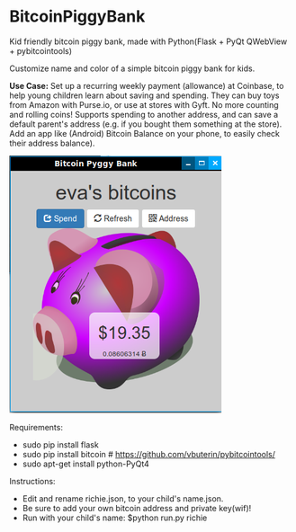 # BitcoinPiggyBank
Kid friendly bitcoin piggy bank, made with Python(Flask + PyQt QWebView + pybitcointools)


Customize name and color of a simple bitcoin piggy bank for kids.


**Use Case:**
Set up a recurring weekly payment (allowance) at Coinbase, to help young children learn about saving and spending. They can buy toys from Amazon with Purse.io, or use at stores with Gyft. No more counting and rolling coins! Supports spending to another address, and can save a default parent's address (e.g. if you bought them something at the store). Add an app like (Android) Bitcoin Balance on your phone, to easily check their address balance).


![Screenshot](https://raw.githubusercontent.com/SteveV916/BitcoinPiggyBank/master/screen.png "Screenshot")

Requirements:
- sudo pip install flask
- sudo pip install bitcoin # https://github.com/vbuterin/pybitcointools/
- sudo apt-get install python-PyQt4

Instructions:
- Edit and rename richie.json, to your child's name.json.
- Be sure to add your own bitcoin address and private key(wif)!
- Run with your child's name: $python run.py richie

